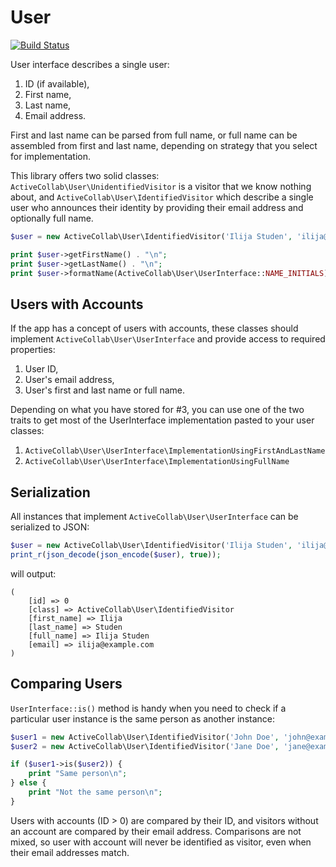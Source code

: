 # User

[![Build Status](https://travis-ci.org/activecollab/user.svg?branch=master)](https://travis-ci.org/activecollab/user)

User interface describes a single user:

1. ID (if available),
2. First name,
3. Last name,
4. Email address.

First and last name can be parsed from full name, or full name can be assembled from first and last name, depending on
strategy that you select for implementation.

This library offers two solid classes: `ActiveCollab\User\UnidentifiedVisitor` is a visitor that we know nothing about, and `ActiveCollab\User\IdentifiedVisitor` which describe a single user who announces their identity by providing their email address and optionally full name.

```php
$user = new ActiveCollab\User\IdentifiedVisitor('Ilija Studen', 'ilija@example.com');

print $user->getFirstName() . "\n";
print $user->getLastName() . "\n";
print $user->formatName(ActiveCollab\User\UserInterface::NAME_INITIALS) . "\n";
```

## Users with Accounts

If the app has a concept of users with accounts, these classes should implement `ActiveCollab\User\UserInterface` and provide access to required properties: 

1. User ID, 
2. User's email address,
3. User's first and last name or full name.

Depending on what you have stored for #3, you can use one of the two traits to get most of the UserInterface implementation pasted to your user classes:

1. `ActiveCollab\User\UserInterface\ImplementationUsingFirstAndLastName`
2. `ActiveCollab\User\UserInterface\ImplementationUsingFullName`

## Serialization

All instances that implement `ActiveCollab\User\UserInterface` can be serialized to JSON:

```php
$user = new ActiveCollab\User\IdentifiedVisitor('Ilija Studen', 'ilija@example.com');
print_r(json_decode(json_encode($user), true));
```

will output:

```
(
    [id] => 0
    [class] => ActiveCollab\User\IdentifiedVisitor
    [first_name] => Ilija
    [last_name] => Studen
    [full_name] => Ilija Studen
    [email] => ilija@example.com
)
```

## Comparing Users

`UserInterface::is()` method is handy when you need to check if a particular user instance is the same person as another instance:

```php
$user1 = new ActiveCollab\User\IdentifiedVisitor('John Doe', 'john@example.com');
$user2 = new ActiveCollab\User\IdentifiedVisitor('Jane Doe', 'jane@example.com');

if ($user1->is($user2)) {
    print "Same person\n";
} else {
    print "Not the same person\n";
}
```

Users with accounts (ID > 0) are compared by their ID, and visitors without an account are compared by their email address. Comparisons are not mixed, so user with account will never be identified as visitor, even when their email addresses match. 
